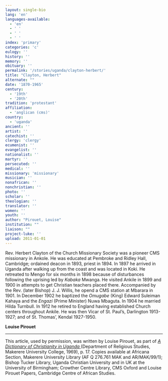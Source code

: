 ```yaml
---
layout: single-bio
lang: 'en'
languages-available:
  - 'en'
  - ' '
  - ' '
  - ' '
index: 'primary'
categories: 'c'
eulogy: ''
history: ''
memory: ''
obituary: ''
permalink: '/stories/uganda/clayton-herbert/'
title: "Clayton, Herbert"
alternate: ""
date: '1870-1965'
century:
  - '19th'
  - '20th'
tradition: 'protestant'
affiliation:
  - 'anglican (cms)'
country:
  - 'uganda'
ancient: ''
artist: ''
catechist: ''
clergy: 'clergy'
ecumenist: ''
evangelist: ''
nationalist: ''
martyr: ''
persecuted: ''
medical: ''
missionary: 'missionary'
musician: ''
nonafrican: ''
nonchristian: ''
photo: ''
scholar: ''
theologian: ''
translator: ''
women: ''
youth: ''
author: "Pirouet, Louise"
institution: ""
liaison: ""
project-luke: ''
upload: 2011-01-01
---
```




Rev. Herbert Clayton of the Church Missionary Society was a pioneer CMS missionary in Ankole. He was educated at Pembroke and Ridley Hall, Cambridge; ordained deacon in 1893, priest in 1894. In 1897 he arrived in Uganda after walking up from the coast and was located in Koki. He retreated to Mengo for six months in 1898 because of disturbances following the uprising led by *Kabaka* Mwanga. He visited Ankile in 1899 and 1900 in attempts to get Christian teachers placed there. Accompanied by the Rev. (later Bishop) J. J. Willis, he opend a CMS station at Mbarara in 1901. In December 1902 he baptized the *Omugabe* (King) Edward Suleiman Kahaya and the *Engazi* (Prime Minister) Nuwa Mbaguta. In 1904 he married Hilda Turnbull. In 1912 he retired to England having established Church centers throughout Ankile. He was then Vicar of St. Paul’s, Darlington 1913-1927; and of St. Thomas’, Kendal 1927-1950.

**Louise Pirouet**

---

This article, used by permission, was written by Louise Pirouet, as part of *[A Dictionary of Christianity in Uganda ](../pirouet-foreword/)*(Department of Religious Studies, Makerere University College, 1969), p. 17. Copies available at Africana Section, Makerere University Library (AF Q 276.761 MAK and AR/MAK/99/1); Bishop Tucker Library, Uganda Christian University and in UK at the University of Birmingham; Crowther Centre Library, CMS Oxford and Louise Pirouet Papers, Cambridge Centre of African Studies.

